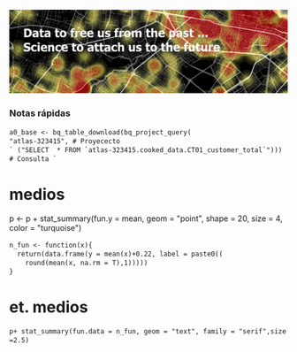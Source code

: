 ![](images/github.png)

### Notas rápidas

``` library(bigrquery)
a0_base <- bq_table_download(bq_project_query(
"atlas-323415", # Proyececto
` ("SELECT  * FROM `atlas-323415.cooked_data.CT01_customer_total`"))) # Consulta `
```

# medios
p <- p + stat_summary(fun.y = mean, geom = "point",
               shape = 20, size = 4, color = "turquoise")
               
    n_fun <- function(x){
      return(data.frame(y = mean(x)+0.22, label = paste0((
        round(mean(x, na.rm = T),1)))))
    }
# et. medios
    p+ stat_summary(fun.data = n_fun, geom = "text", family = "serif",size =2.5)
